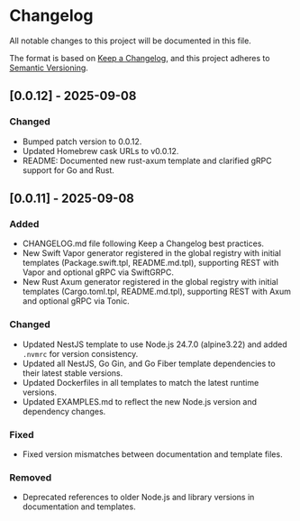 #
<!--
NOTE FOR AI:
When generating new changelog entries, DO NOT use the 'Unreleased' section.
Instead, create a new section with the version and date as specified by the user (e.g., 'Bump patch', 'Bump minor', 'Bump major').
Use the format: '## [version] - YYYY-MM-DD'.
Always follow the user's instruction for versioning and date.
-->
# Changelog

All notable changes to this project will be documented in this file.

The format is based on [Keep a Changelog](https://keepachangelog.com/en/1.1.0/),
and this project adheres to [Semantic Versioning](https://semver.org/spec/v2.0.0.html).

## [0.0.12] - 2025-09-08
### Changed
- Bumped patch version to 0.0.12.
- Updated Homebrew cask URLs to v0.0.12.
- README: Documented new rust-axum template and clarified gRPC support for Go and Rust.

## [0.0.11] - 2025-09-08
### Added
- CHANGELOG.md file following Keep a Changelog best practices.
- New Swift Vapor generator registered in the global registry with initial templates (Package.swift.tpl, README.md.tpl), supporting REST with Vapor and optional gRPC via SwiftGRPC.
- New Rust Axum generator registered in the global registry with initial templates (Cargo.toml.tpl, README.md.tpl), supporting REST with Axum and optional gRPC via Tonic.

### Changed
- Updated NestJS template to use Node.js 24.7.0 (alpine3.22) and added `.nvmrc` for version consistency.
- Updated all NestJS, Go Gin, and Go Fiber template dependencies to their latest stable versions.
- Updated Dockerfiles in all templates to match the latest runtime versions.
- Updated EXAMPLES.md to reflect the new Node.js version and dependency changes.

### Fixed
- Fixed version mismatches between documentation and template files.

### Removed
- Deprecated references to older Node.js and library versions in documentation and templates.

